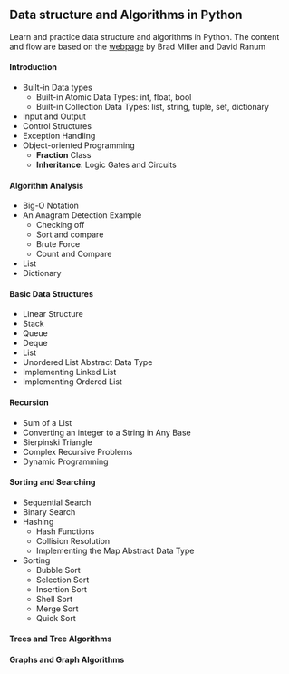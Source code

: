## Data structure and Algorithms in Python
Learn and practice data structure and algorithms in Python.
The content and flow are based on the [webpage](http://interactivepython.org/runestone/static/pythonds/index.html) by Brad Miller and David Ranum 

#### Introduction

- Built-in Data types 
	+ Built-in Atomic Data Types: int, float, bool
	+ Built-in Collection Data Types: list, string, tuple, set, dictionary
- Input and Output
- Control Structures
- Exception Handling
- Object-oriented Programming
	+ __Fraction__ Class
	+ __Inheritance__: Logic Gates and Circuits

#### Algorithm Analysis
- Big-O Notation
- An  Anagram Detection Example
	+ Checking off
	+ Sort and compare
	+ Brute Force
	+ Count and Compare
- List
- Dictionary



#### Basic Data Structures
- Linear Structure
- Stack
- Queue
- Deque
- List
- Unordered List Abstract Data Type
- Implementing Linked List
- Implementing Ordered List


#### Recursion

- Sum of a List
- Converting an integer to a String in Any Base
- Sierpinski Triangle
- Complex Recursive Problems
- Dynamic Programming

#### Sorting and Searching

- Sequential Search
- Binary Search
- Hashing
	+ Hash Functions
	+ Collision Resolution
	+ Implementing the Map Abstract Data Type
- Sorting
	+ Bubble Sort
	+ Selection Sort
	+ Insertion Sort
	+ Shell Sort
	+ Merge Sort
	+ Quick Sort



#### Trees and Tree Algorithms


#### Graphs and Graph Algorithms


